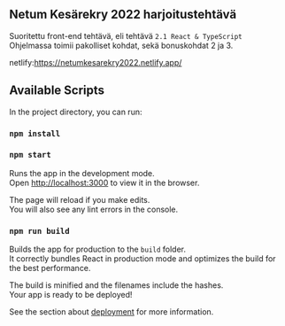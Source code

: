 ## Netum Kesärekry 2022 harjoitustehtävä

Suoritettu front-end tehtävä, eli tehtävä `2.1 React & TypeScript `  <br/>
Ohjelmassa toimii pakolliset kohdat, sekä bonuskohdat 2 ja 3.

netlify:https://netumkesarekry2022.netlify.app/


## Available Scripts

In the project directory, you can run:

### `npm install`

### `npm start`

Runs the app in the development mode.\
Open [http://localhost:3000](http://localhost:3000) to view it in the browser.

The page will reload if you make edits.\
You will also see any lint errors in the console.


### `npm run build`

Builds the app for production to the `build` folder.\
It correctly bundles React in production mode and optimizes the build for the best performance.

The build is minified and the filenames include the hashes.\
Your app is ready to be deployed!

See the section about [deployment](https://facebook.github.io/create-react-app/docs/deployment) for more information.


